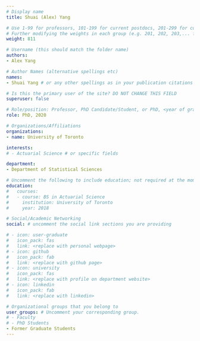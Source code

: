 ```yaml
---
# Display name
title: Shuai (Alex) Yang

# Use 1-99 for professors, 101-199 for current postdocs, 201-299 for current phds, 301-399 for current masters, 401-499 for current undergrads, 801-809 for alum postdocs, 811-849 for alum phds, 851-899 for alum masters, and 901-999 for alum undergrads
# Further modifying the weights in each group (e.g. 201, 202, 203,... for current phds) allows customized ordering (e.g. new students first)
weight: 811

# Username (this should match the folder name)
authors:
- Alex Yang

# Author Names (alternative spellings etc)
names:
- Shuai Yang # or any other spellings as in your publication citations

# Is this the primary user of the site? DO NOT CHANGE THIS FIELD
superuser: false

# Role/position: Professor, PhD Candidate/Student, or PhD, <year of graduation>
role: PhD, 2020

# Organizations/Affiliations
organizations:
- name: University of Toronto

interests:
# - Actuarial Science # or specific fields

department:
- Department of Statistical Sciences

# Uncomment the following to include education; not required at the moment.
education:
#   courses:
#   - course: BS in Actuarial Science
#     institution: University of Toronto
#     year: 2018

# Social/Academic Networking
social: # uncomment the social link sections you are providing

# - icon: user-graduate
#   icon_pack: fas
#   link: <replace with personal webpage>
# - icon: github
#   icon_pack: fab
#   link: <replace with github page>
# - icon: university
#   icon_pack: fas
#   link: <replace with profile on department website>
# - icon: linkedin
#   icon_pack: fab
#   link: <replace with linkedin>

# Organizational groups that you belong to
user_groups: # Uncomment your corresponding group.
# - Faculty
# - PhD Students
- Former Graduate Students
---
```

<!-- 
Include your short bio here.

You can download his/her CV [here](external links).

Email: (your email, e.g. firstname [dot] lastname [at] mail [dot] utoronto [dot] ca, to avoid spam) -->